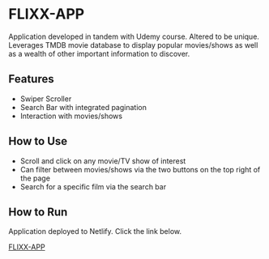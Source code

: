 # FLIXX-APP
Application developed in tandem with Udemy course. Altered to be unique.  
Leverages TMDB movie database to display popular movies/shows as well as a wealth of other important information to discover.

## Features
- Swiper Scroller
- Search Bar with integrated pagination
- Interaction with movies/shows

## How to Use
- Scroll and click on any movie/TV show of interest
- Can filter between movies/shows via the two buttons on the top right of the page
- Search for a specific film via the search bar


## How to Run

Application deployed to Netlify. Click the link below.  

<a href="https://phenomenal-sunflower-087d60.netlify.app/" target="_blank">FLIXX-APP</a>




